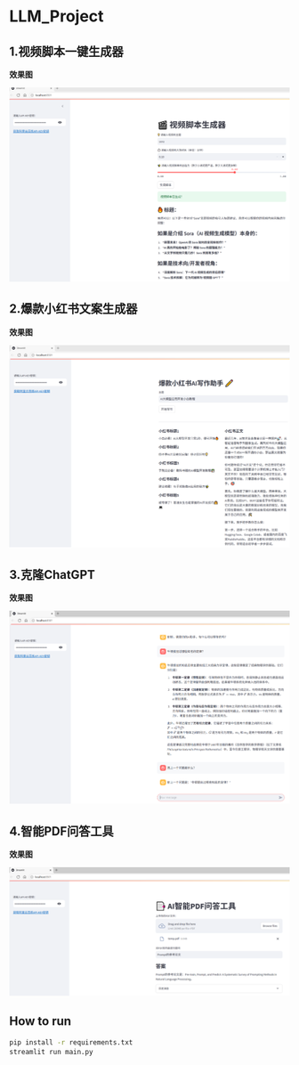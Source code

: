 # LLM_Project

## 1.视频脚本一键生成器

**效果图**

![video_script](assets/images/video_script.png)

## 2.爆款小红书文案生成器

**效果图**

![xiaohongshu](assets/images/xiaohongshu.png)

## 3.克隆ChatGPT

**效果图**

![chatgpt](assets/images/chatgpt.png)

## 4.智能PDF问答工具

**效果图**

![rag](assets/images/rag.png)

## How to run

```bash
pip install -r requirements.txt
streamlit run main.py
```